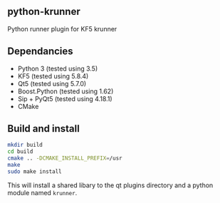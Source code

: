 python-krunner
--------------

Python runner plugin for KF5 krunner

Dependancies
------------

 - Python 3 (tested using 3.5)
 - KF5 (tested using 5.8.4)
 - Qt5 (tested using 5.7.0)
 - Boost.Python (tested using 1.62)
 - Sip + PyQt5 (tested using 4.18.1)
 - CMake

Build and install
-----------------

```bash
mkdir build
cd build
cmake .. -DCMAKE_INSTALL_PREFIX=/usr
make
sudo make install
```

This will install a shared libary to the qt plugins directory and a python module named `krunner`.
